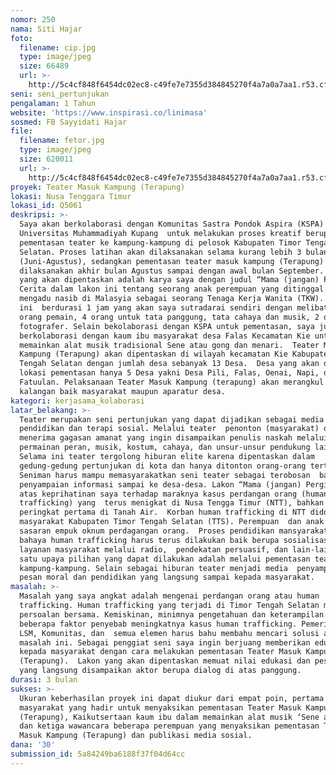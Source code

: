 ```yaml
---
nomor: 250
nama: Siti Hajar
foto:
  filename: cip.jpg
  type: image/jpeg
  size: 66489
  url: >-
    http://5c4cf848f6454dc02ec8-c49fe7e7355d384845270f4a7a0a7aa1.r53.cf2.rackcdn.com/468fe649-3df6-424a-9acd-146e26b2e7d9/cip.jpg
seni: seni_pertunjukan
pengalaman: 1 Tahun
website: 'https://www.inspirasi.co/linimasa'
sosmed: FB Sayyidati Hajar
file:
  filename: fetor.jpg
  type: image/jpeg
  size: 620011
  url: >-
    http://5c4cf848f6454dc02ec8-c49fe7e7355d384845270f4a7a0a7aa1.r53.cf2.rackcdn.com/dc9ec51d-f1b1-4ad3-84c8-9f061d0e2ea6/fetor.jpg
proyek: Teater Masuk Kampung (Terapung)
lokasi: Nusa Tenggara Timur
lokasi_id: Q5061
deskripsi: >-
  Saya akan berkolaborasi dengan Komunitas Sastra Pondok Aspira (KSPA)
  Universitas Muhammadiyah Kupang  untuk melakukan proses kreatif berupa
  pementasan teater ke kampung-kampung di pelosok Kabupaten Timor Tengah
  Selatan. Proses latihan akan dilaksanakan selama kurang lebih 3 bulan
  (Juni-Agustus), sedangkan pementasan teater masuk kampung (Terapung) akan
  dilaksanakan akhir bulan Agustus sampai dengan awal bulan September. Lakon
  yang akan dipentaskan adalah karya saya dengan judul “Mama (jangan) Pergi.”
  Cerita dalam lakon ini tentang seorang anak perempuan yang ditinggal ibunya
  mengadu nasib di Malasyia sebagai seorang Tenaga Kerja Wanita (TKW). Lakon
  ini  berdurasi 1 jam yang akan saya sutradarai sendiri dengan melibatkan 15
  orang pemain, 4 orang untuk tata panggung, tata cahaya dan musik, 2 orang
  fotografer. Selain bekolaborasi dengan KSPA untuk pementasan, saya juga akan
  berkolaborasi dengan kaum ibu masyarakat desa Falas Kecamatan Kie untuk
  memainkan alat musik tradisional Sene atau gong dan menari.  Teater Masuk
  Kampung (Terapung) akan dipentaskan di wilayah kecamatan Kie Kabupaten Timor
  Tengah Selatan dengan jumlah desa sebanyak 13 Desa.  Desa yang akan dijadikan
  lokasi pementasan hanya 5 Desa yakni Desa Pili, Falas, Oenai, Napi, dan
  Fatuulan. Pelaksanaan Teater Masuk Kampung (terapung) akan merangkul semua
  kalangan baik masyarakat maupun aparatur desa.
kategori: kerjasama_kolaborasi
latar_belakang: >-
  Teater merupakan seni pertunjukan yang dapat dijadikan sebagai media
  pendidikan dan terapi sosial. Melalui teater  penonton (masyarakat) dapat
  menerima gagasan amanat yang ingin disampaikan penulis naskah melalui
  permainan peran, musik, kostum, cahaya, dan unsur-unsur pendukung lainnya.
  Selama ini teater tergolong hiburan elite karena dipentaskan dalam
  gedung-gedung pertunjukan di kota dan hanya ditonton orang-orang tertentu.
  Seniman harus mampu memasyarakatkan seni teater sebagai terobosan  baru dalam
  penyampaian informasi sampai ke desa-desa. Lakon “Mama (jangan) Pergi” lahir
  atas keprihatinan saya terhadap maraknya kasus perdangan orang (human
  trafficking) yang  terus menigkat di Nusa Tengga Timur (NTT), bahkan menduduki
  peringkat pertama di Tanah Air.  Korban human trafficking di NTT didominasi
  masyarakat Kabupaten Timor Tengah Selatan (TTS). Perempuan  dan anak merupakan
  sasaran empuk oknum perdagangan orang.  Proses pendidikan mansyarakat TTS akan
  bahaya human trafficking harus terus dilakukan baik berupa sosialisasi, iklan
  layanan masyarakat melalui radio,  pendekatan persuasif, dan lain-lain. Salah
  satu upaya pilihan yang dapat dilakukan adalah melalui pementasan teater di
  kampung-kampung. Selain sebagai hiburan teater menjadi media  penyampaian
  pesan moral dan pendidikan yang langsung sampai kepada masyarakat.
masalah: >-
  Masalah yang saya angkat adalah mengenai perdangan orang atau human
  trafficking. Human trafficking yang terjadi di Timor Tengah Selatan merupakan
  persoalan bersama. Kemiskinan, minimnya pengetahuan dan keterampilan merupakan
  beberapa faktor penyebab meningkatnya kasus human trafficking. Pemerintah,
  LSM, Komunitas, dan  semua elemen harus bahu membahu mencari solusi atas
  masalah ini. Sebagai penggiat seni saya ingin berjuang memberikan edukasi
  kepada masyarakat dengan cara melakukan pementasan Teater Masuk Kampung
  (Terapung).  Lakon yang akan dipentaskan memuat nilai edukasi dan pesan moril
  yang langsung disampaikan aktor berupa dialog di atas panggung. 
durasi: 3 bulan
sukses: >-
  Ukuran keberhasilan proyek ini dapat diukur dari empat poin, pertama jumlah
  masyarakat yang hadir untuk menyaksikan pementasan Teater Masuk Kampung
  (Terapung), Kaikutsertaan kaum ibu dalam memainkan alat musik ‘Sene atau Gong,
  dan ketiga wawancara beberapa perempuan yang menyaksikan pementasan Teater
  Masuk Kampung (Terapung) dan publikasi media sosial.
dana: '30'
submission_id: 5a84249ba6188f37f04d64cc
---
```

